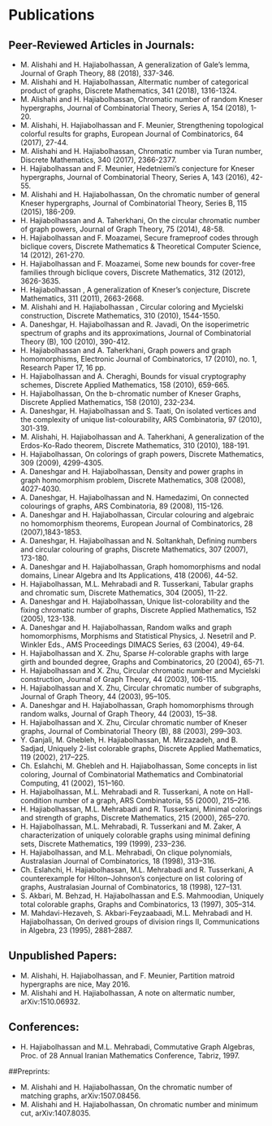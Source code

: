 # Publications

## Peer-Reviewed Articles in Journals:
- M. Alishahi and H. Hajiabolhassan, A generalization of Gale’s lemma, Journal of Graph Theory, 88 (2018), 337-346.
- M. Alishahi and H. Hajiabolhassan, Altermatic number of categorical product of graphs, Discrete Mathematics, 341 (2018), 1316-1324.
- M. Alishahi and H. Hajiabolhassan, Chromatic number of random Kneser hypergraphs, Journal of Combinatorial Theory, Series A, 154 (2018), 1-20.
- M. Alishahi, H. Hajiabolhassan and F. Meunier, Strengthening topological colorful results for graphs, European Journal of Combinatorics,  64 (2017), 27-44.
- M. Alishahi and H. Hajiabolhassan, Chromatic number via Turan number, Discrete Mathematics, 340 (2017), 2366-2377.
- H. Hajiabolhassan and F. Meunier, Hedetniemi’s conjecture for Kneser hypergraphs, Journal of Combinatorial Theory, Series A, 143 (2016), 42-55.
- M. Alishahi and H. Hajiabolhassan, On the chromatic number of general Kneser hypergraphs, Journal of Combinatorial Theory, Series B, 115 (2015), 186-209.
- H. Hajiabolhassan and A. Taherkhani, On the circular chromatic number of graph powers, Journal of Graph Theory,  75 (2014), 48-58.
- H. Hajiabolhassan and F. Moazamei, Secure frameproof codes through biclique covers, Discrete Mathematics & Theoretical Computer Science, 14 (2012), 261-270.
- H. Hajiabolhassan and F. Moazamei, Some new bounds for cover-free families through biclique covers, Discrete Mathematics, 312 (2012), 3626-3635.
- H. Hajiabolhassan , A generalization of Kneser’s conjecture, Discrete Mathematics, 311 (2011), 2663-2668.
- M. Alishahi and H. Hajiabolhassan , Circular coloring and Mycielski construction, Discrete Mathematics, 310 (2010), 1544-1550.
- A. Daneshgar, H. Hajiabolhassan and R. Javadi, On the isoperimetric spectrum of graphs and its approximations, Journal of Combinatorial Theory (B), 100 (2010), 390-412.
- H. Hajiabolhassan and A. Taherkhani, Graph powers and graph homomorphisms, Electronic Journal of Combinatorics, 17 (2010), no. 1,  Research Paper 17, 16 pp.
- H. Hajiabolhassan and A. Cheraghi, Bounds for visual cryptography schemes, Discrete Applied Mathematics, 158 (2010), 659-665.
- H. Hajiabolhassan, On the b-chromatic number of Kneser Graphs,  Discrete Applied Mathematics,  158 (2010), 232-234.
- A. Daneshgar, H. Hajiabolhassan and S. Taati, On isolated vertices and the complexity of unique list-colourability, ARS Combinatoria,  97 (2010), 301-319.
- M. Alishahi, H. Hajiabolhassan and A. Taherkhani, A generalization of the Erdos-Ko-Rado theorem, Discrete Mathematics, 310 (2010), 188-191.
- H. Hajiabolhassan, On colorings of graph powers, Discrete Mathematics, 309 (2009), 4299-4305.
- A. Daneshgar and H. Hajiabolhassan,  Density and power graphs in graph homomorphism problem, Discrete Mathematics, 308 (2008), 4027-4030.
- A. Daneshgar, H. Hajiabolhassan and N. Hamedazimi, On connected colourings of graphs, ARS Combinatoria, 89 (2008), 115-126.
- A. Daneshgar and H. Hajiabolhassan,  Circular colouring and algebraic no homomorphism theorems, European Journal of Combinatorics,  28 (2007),1843-1853.
- A. Daneshgar, H. Hajiabolhassan and N. Soltankhah, Defining numbers and circular colouring of graphs, Discrete Mathematics, 307 (2007), 173-180.
- A. Daneshgar and H. Hajiabolhassan,  Graph homomorphisms and nodal domains, Linear Algebra and Its Applications, 418 (2006), 44-52.
- H. Hajiabolhassan, M.L. Mehrabadi and R. Tusserkani,  Tabular graphs and chromatic sum,  Discrete Mathematics,  304 (2005), 11-22.
- A. Daneshgar and H. Hajiabolhassan,  Unique list-colorability and the fixing chromatic number of graphs,  Discrete Applied Mathematics,  152 (2005), 123-138.
- A. Daneshgar and H. Hajiabolhassan,  Random walks and graph homomorphisms, Morphisms and Statistical Physics, J. Nesetril and P. Winkler Eds., AMS Proceedings DIMACS Series,  63 (2004), 49-64.
- H. Hajiabolhassan and X. Zhu, Sparse $H$-colorable graphs with large girth and bounded degree, Graphs and Combinatorics, 20 (2004), 65-71.
- H. Hajiabolhassan and X. Zhu, Circular chromatic number and Mycielski construction, Journal of Graph Theory, 44 (2003), 106-115.
- H. Hajiabolhassan and X. Zhu, Circular chromatic number of subgraphs, Journal of  Graph Theory, 44 (2003), 95–105.
- A. Daneshgar and H. Hajiabolhassan,  Graph homomorphisms through random walks, Journal of Graph Theory, 44 (2003), 15–38.
- H. Hajiabolhassan and X. Zhu, Circular chromatic number of Kneser graphs, Journal of Combinatorial Theory (B), 88 (2003), 299–303.
- Y. Ganjali, M. Ghebleh, H. Hajiabolhassan, M. Mirzazadeh, and B. Sadjad, Uniquely 2-list colorable graphs, Discrete Applied Mathematics, 119 (2002), 217–225.
- Ch. Eslahchi, M. Ghebleh and H. Hajiabolhassan, Some concepts in list coloring, Journal of Combinatorial Mathematics and Combinatorial Computing, 41 (2002), 151–160.
- H. Hajiabolhassan, M.L. Mehrabadi and R. Tusserkani, A note on Hall-condition number of a graph, ARS Combinatoria, 55 (2000), 215–216.
- H. Hajiabolhassan,  M.L. Mehrabadi and R. Tusserkani, Minimal colorings and strength of graphs, Discrete Mathematics, 215 (2000),  265–270.
- H. Hajiabolhassan, M.L. Mehrabadi, R. Tusserkani and M. Zaker, A characterization of uniquely colorable graphs using minimal defining sets, Discrete Mathematics, 199 (1999),  233–236.
- H. Hajiabolhassan, and  M.L. Mehrabadi, On clique polynomials, Australasian Journal of Combinatorics, 18 (1998), 313–316.
- Ch. Eslahchi, H. Hajiabolhassan, M.L. Mehrabadi and R. Tusserkani, A counterexample for Hilton–Johnson’s conjecture on list coloring of graphs, Australasian Journal of Combinatorics, 18 (1998), 127–131.
- S. Akbari, M. Behzad, H. Hajiabolhassan and E.S. Mahmoodian, Uniquely total colorable graphs, Graphs and Combinatorics, 13 (1997),  305–314.
- M. Mahdavi-Hezaveh, S. Akbari-Feyzaabaadi,  M.L. Mehrabadi and H. Hajiabolhassan, On derived groups of division rings II, Communications in Algebra, 23 (1995),  2881–2887.

## Unpublished Papers: 
- M. Alishahi, H. Hajiabolhassan, and F. Meunier, Partition matroid hypergraphs are nice, May 2016.
- M. Alishahi and H. Hajiabolhassan, A note on altermatic number, arXiv:1510.06932.

## Conferences:
- H. Hajiabolhassan and M.L. Mehrabadi,  Commutative Graph Algebras, Proc. of 28 Annual Iranian  Mathematics Conference, Tabriz, 1997.

##Preprints:
- M. Alishahi and H. Hajiabolhassan, On the chromatic number of matching graphs, arXiv:1507.08456.
- M. Alishahi and H. Hajiabolhassan, On chromatic number and minimum cut, arXiv:1407.8035.
